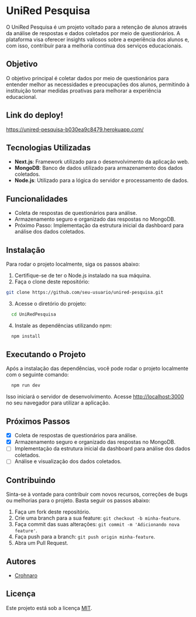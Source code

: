 # UniRed Pesquisa

O UniRed Pesquisa é um projeto voltado para a retenção de alunos através da análise de respostas e dados coletados por meio de questionários. A plataforma visa oferecer insights valiosos sobre a experiência dos alunos e, com isso, contribuir para a melhoria contínua dos serviços educacionais.

## Objetivo

O objetivo principal é coletar dados por meio de questionários para entender melhor as necessidades e preocupações dos alunos, permitindo à instituição tomar medidas proativas para melhorar a experiência educacional.

## Link do deploy!
https://unired-pesquisa-b030ea9c8479.herokuapp.com/

## Tecnologias Utilizadas

- **Next.js**: Framework utilizado para o desenvolvimento da aplicação web.
- **MongoDB**: Banco de dados utilizado para armazenamento dos dados coletados.
- **Node.js**: Utilizado para a lógica do servidor e processamento de dados.

## Funcionalidades

- Coleta de respostas de questionários para análise.
- Armazenamento seguro e organizado das respostas no MongoDB.
- Próximo Passo: Implementação da estrutura inicial da dashboard para análise dos dados coletados.

## Instalação

Para rodar o projeto localmente, siga os passos abaixo:

1. Certifique-se de ter o Node.js instalado na sua máquina.
2. Faça o clone deste repositório:

```bash
git clone https://github.com/seu-usuario/unired-pesquisa.git
```
3. Acesse o diretório do projeto:
```bash
  cd UniRedPesquisa
```
4. Instale as dependências utilizando npm:
```bash
  npm install
```
## Executando o Projeto

Após a instalação das dependências, você pode rodar o projeto localmente com o seguinte comando:
```bash
  npm run dev
```
Isso iniciará o servidor de desenvolvimento. Acesse [http://localhost:3000](http://localhost:3000) no seu navegador para utilizar a aplicação.

## Próximos Passos

- [x] Coleta de respostas de questionários para análise.
- [x] Armazenamento seguro e organizado das respostas no MongoDB.
- [ ] Implementação da estrutura inicial da dashboard para análise dos dados coletados.
- [ ] Análise e visualização dos dados coletados.

## Contribuindo

Sinta-se à vontade para contribuir com novos recursos, correções de bugs ou melhorias para o projeto. Basta seguir os passos abaixo:

1. Faça um fork deste repositório.
2. Crie uma branch para a sua feature: `git checkout -b minha-feature`.
3. Faça commit das suas alterações: `git commit -m 'Adicionando nova feature'`.
4. Faça push para a branch: `git push origin minha-feature`.
5. Abra um Pull Request.

## Autores

- [Crohnaro](https://github.com/crohnaro)

## Licença

Este projeto está sob a licença [MIT](https://opensource.org/licenses/MIT).

